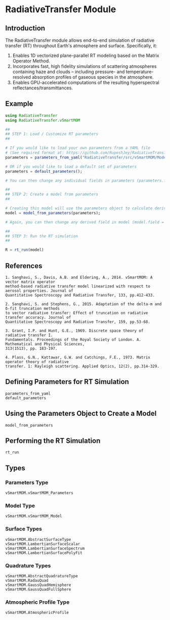 # RadiativeTransfer Module

## Introduction

The RadiativeTransfer module allows end-to-end simulation of radiative transfer (RT) throughout Earth's atmosphere and surface. Specifically, it:

1. Enables 1D vectorized plane-parallel RT modeling based on the Matrix Operator Method.
2. Incorporates fast, high fidelity simulations of scattering atmospheres containing haze and clouds – including pressure- and temperature-resolved absorption profiles of gaseous species in the atmosphere. 
3. Enables GPU-accelerated computations of the resulting hyperspectral reflectances/transmittances.

## Example

```julia
using RadiativeTransfer
using RadiativeTransfer.vSmartMOM

## 
## STEP 1: Load / Customize RT parameters
## 

# If you would like to load your own parameters from a YAML file
# (See required format at: https://github.com/RupeshJey/RadiativeTransfer.jl/blob/master/src/vSmartMOM/ModelParameters/DefaultParameters.yaml)
parameters = parameters_from_yaml("RadiativeTransfer/src/vSmartMOM/ModelParameters/DefaultParameters.yaml")

# OR if you would like to load a default set of parameters
parameters = default_parameters();

# You can then change any individual fields in parameters (parameters.field = ...)

## 
## STEP 2: Create a model from parameters
## 

# Creating this model will use the parameters object to calculate derived fields and attributes
model = model_from_parameters(parameters);

# Again, you can then change any derived field in model (model.field = ...)

## 
## STEP 3: Run the RT simulation
## 

R = rt_run(model)

```

## References 

```
1. Sanghavi, S., Davis, A.B. and Eldering, A., 2014. vSmartMOM: A vector matrix operator 
method-based radiative transfer model linearized with respect to aerosol properties. Journal of 
Quantitative Spectroscopy and Radiative Transfer, 133, pp.412-433.

2. Sanghavi, S. and Stephens, G., 2015. Adaptation of the delta-m and δ-fit truncation methods 
to vector radiative transfer: Effect of truncation on radiative transfer accuracy. Journal of 
Quantitative Spectroscopy and Radiative Transfer, 159, pp.53-68.

3. Grant, I.P. and Hunt, G.E., 1969. Discrete space theory of radiative transfer I. 
Fundamentals. Proceedings of the Royal Society of London. A. Mathematical and Physical Sciences, 
313(1513), pp. 183-197.

4. Plass, G.N., Kattawar, G.W. and Catchings, F.E., 1973. Matrix operator theory of radiative 
transfer. 1: Rayleigh scattering. Applied Optics, 12(2), pp.314-329.
```

## Defining Parameters for RT Simulation

```@docs
parameters_from_yaml
default_parameters
```

## Using the Parameters Object to Create a Model 

```@docs
model_from_parameters
```

## Performing the RT Simulation

```@docs
rt_run
```

## Types

### Parameters Type

```@docs
vSmartMOM.vSmartMOM_Parameters
```

### Model Type

```@docs
vSmartMOM.vSmartMOM_Model
```

### Surface Types

```@docs
vSmartMOM.AbstractSurfaceType
vSmartMOM.LambertianSurfaceScalar
vSmartMOM.LambertianSurfaceSpectrum
vSmartMOM.LambertianSurfacePolyFit

```

### Quadrature Types
```@docs
vSmartMOM.AbstractQuadratureType
vSmartMOM.RadauQuad
vSmartMOM.GaussQuadHemisphere
vSmartMOM.GaussQuadFullSphere

```

### Atmospheric Profile Type
```@docs
vSmartMOM.AtmosphericProfile
```
